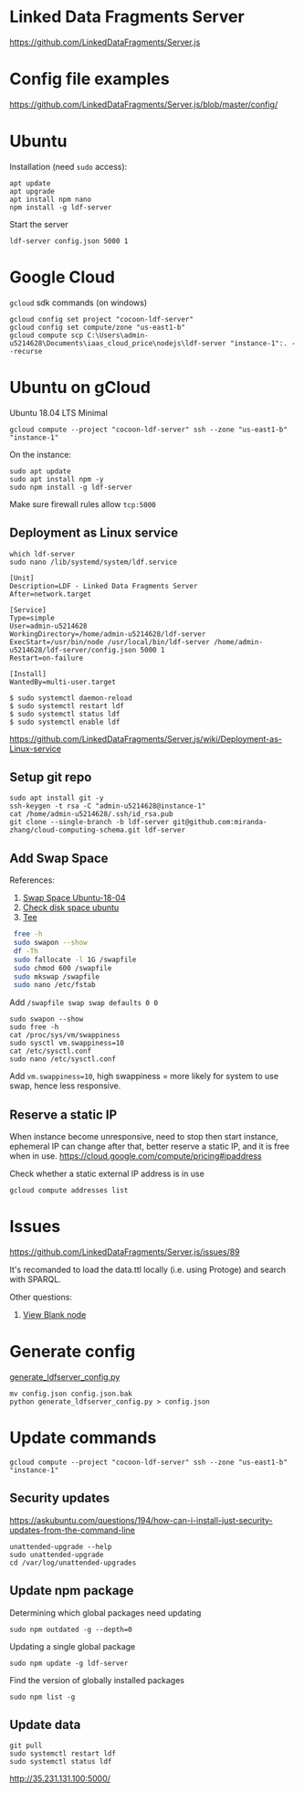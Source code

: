 # Linked Data Fragments Server
https://github.com/LinkedDataFragments/Server.js

# Config file examples
 https://github.com/LinkedDataFragments/Server.js/blob/master/config/

# Ubuntu
Installation (need `sudo` access):

    apt update
    apt upgrade
    apt install npm nano
    npm install -g ldf-server

Start the server

    ldf-server config.json 5000 1

# Google Cloud
`gcloud` sdk commands (on windows)

    gcloud config set project "cocoon-ldf-server"
    gcloud config set compute/zone "us-east1-b"
    gcloud compute scp C:\Users\admin-u5214628\Documents\iaas_cloud_price\nodejs\ldf-server "instance-1":. --recurse 

# Ubuntu on gCloud
Ubuntu 18.04 LTS Minimal

    gcloud compute --project "cocoon-ldf-server" ssh --zone "us-east1-b" "instance-1"
    
On the instance:

    sudo apt update
    sudo apt install npm -y
    sudo npm install -g ldf-server

Make sure firewall rules allow `tcp:5000`

## Deployment as Linux service

    which ldf-server
    sudo nano /lib/systemd/system/ldf.service

```
[Unit]
Description=LDF - Linked Data Fragments Server
After=network.target

[Service]
Type=simple
User=admin-u5214628
WorkingDirectory=/home/admin-u5214628/ldf-server
ExecStart=/usr/bin/node /usr/local/bin/ldf-server /home/admin-u5214628/ldf-server/config.json 5000 1
Restart=on-failure

[Install]
WantedBy=multi-user.target
```

    $ sudo systemctl daemon-reload
    $ sudo systemctl restart ldf
    $ sudo systemctl status ldf
    $ sudo systemctl enable ldf

https://github.com/LinkedDataFragments/Server.js/wiki/Deployment-as-Linux-service

## Setup git repo

    sudo apt install git -y
    ssh-keygen -t rsa -C "admin-u5214628@instance-1"
    cat /home/admin-u5214628/.ssh/id_rsa.pub
    git clone --single-branch -b ldf-server git@github.com:miranda-zhang/cloud-computing-schema.git ldf-server

## Add Swap Space
References:
1. [Swap Space Ubuntu-18-04](https://linuxize.com/post/how-to-add-swap-space-on-ubuntu-18-04/)
2. [Check disk space ubuntu](https://askubuntu.com/questions/432836/how-can-i-check-disk-space-used-in-a-partition-using-the-terminal-in-ubuntu-12-0/432842)
3. [Tee](https://stackoverflow.com/questions/84882/sudo-echo-something-etc-privilegedfile-doesnt-work)

```bash
 free -h
 sudo swapon --show
 df -Th
 sudo fallocate -l 1G /swapfile
 sudo chmod 600 /swapfile
 sudo mkswap /swapfile
 sudo nano /etc/fstab
```
Add `/swapfile swap swap defaults 0 0`

    sudo swapon --show
    sudo free -h
    cat /proc/sys/vm/swappiness
    sudo sysctl vm.swappiness=10
    cat /etc/sysctl.conf
    sudo nano /etc/sysctl.conf

Add `vm.swappiness=10`, high swappiness = more likely for system to use swap, hence less responsive.

## Reserve a static IP
When instance become unresponsive, need to stop then start instance,
ephemeral IP can change after that, better reserve a static IP,
and it is free when in use.
https://cloud.google.com/compute/pricing#ipaddress

Check whether a static external IP address is in use

    gcloud compute addresses list

# Issues
https://github.com/LinkedDataFragments/Server.js/issues/89

It's recomanded to load the data.ttl locally (i.e. using Protoge) and search with SPARQL.

Other questions:
1. [View Blank node](https://github.com/LinkedDataFragments/Server.js/issues/91)

# Generate config
[generate_ldfserver_config.py](generate_ldfserver_config.py)
```
mv config.json config.json.bak
python generate_ldfserver_config.py > config.json
```
# Update commands

    gcloud compute --project "cocoon-ldf-server" ssh --zone "us-east1-b" "instance-1"

## Security updates
https://askubuntu.com/questions/194/how-can-i-install-just-security-updates-from-the-command-line

    unattended-upgrade --help
    sudo unattended-upgrade
    cd /var/log/unattended-upgrades

## Update npm package
Determining which global packages need updating

    sudo npm outdated -g --depth=0

Updating a single global package

    sudo npm update -g ldf-server

Find the version of globally installed packages

    sudo npm list -g

## Update data
 
    git pull
    sudo systemctl restart ldf
    sudo systemctl status ldf

http://35.231.131.100:5000/
